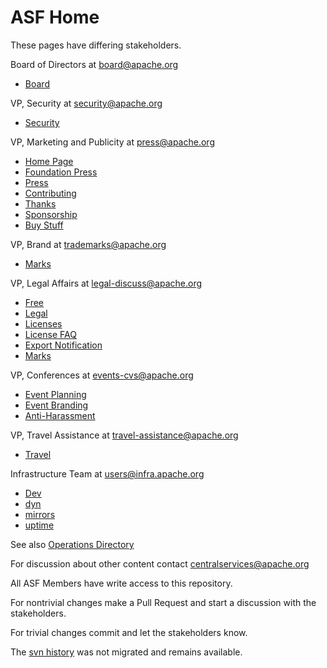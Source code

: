 # ASF Home

These pages have differing stakeholders.

Board of Directors at board@apache.org
- [Board](foundation/board/)

VP, Security at security@apache.org
- [Security](security/)

VP, Marketing and Publicity at press@apache.org
- [Home Page](index.ezmd)
- [Foundation Press](foundation/press/)
- [Press](press/)
- [Contributing](foundation/contributing.md)
- [Thanks](foundation/thanks.md)
- [Sponsorship](foundation/sponsorship.md)
- [Buy Stuff](foundation/buy_stuff.md)

VP, Brand at trademarks@apache.org
- [Marks](foundation/marks/)

VP, Legal Affairs at legal-discuss@apache.org
- [Free](free/)
- [Legal](legal/)
- [Licenses](license/)
- [License FAQ](foundation/license-faq.md)
- [Export Notification](license/exports/)
- [Marks](foundation/marks/)

VP, Conferences at events-cvs@apache.org
- [Event Planning](foundation/conferences.md)
- [Event Branding](foundation/content/marks/events.md)
- [Anti-Harassment](foundation/policies/anti-harassment.md)

VP, Travel Assistance at travel-assistance@apache.org
- [Travel](travel/)

Infrastructure Team at users@infra.apache.org
- [Dev](dev/)
- [dyn](dyn/)
- [mirrors](mirrors/)
- [uptime](uptime/)

See also [Operations Directory](foundation/operations/)

For discussion about other content contact centralservices@apache.org

All ASF Members have write access to this repository.

For nontrivial changes make a Pull Request and start a discussion with the stakeholders.

For trivial changes commit and let the stakeholders know.

The [svn history](https://svn.apache.org/viewvc/infrastructure/site/trunk/content) was not migrated and remains available.
